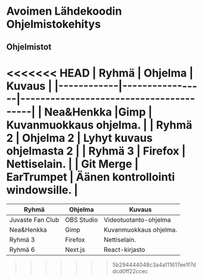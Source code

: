 # Avoimen Lähdekoodin Ohjelmistokehitys

## Ohjelmistot

<<<<<<< HEAD
| Ryhmä      | Ohjelma         | Kuvaus                                 |
|------------|-----------------|----------------------------------------|
| Nea&Henkka |Gimp             | Kuvanmuokkaus ohjelma.                 |
| Ryhmä 2    | Ohjelma 2       | Lyhyt kuvaus ohjelmasta 2              |
| Ryhmä 3    | Firefox         | Nettiselain.                           |
| Git Merge  | EarTrumpet      | Äänen kontrollointi windowsille.       |
=======
| Ryhmä               | Ohjelma         | Kuvaus                                 |
|---------------------|-----------------|----------------------------------------|
| Juvaste Fan Club    | OBS Studio      | Videotuotanto-ohjelma                  |
| Nea&Henkka          | Gimp            | Kuvanmuokkaus ohjelma.                 |              |
| Ryhmä 3             | Firefox         | Nettiselain.                           |
| Ryhmä 6    | Next.js         | React-kirjasto                         |
>>>>>>> 5b294444048c3a4a111617ee1f7ddcd0ff22ccec
